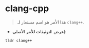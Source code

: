 # clang-cpp

> هذا الأمر هو اسم مستعار لـ `clang++`.

- إعرض التوثيقات للأمر الأصلي:

`tldr clang++`
